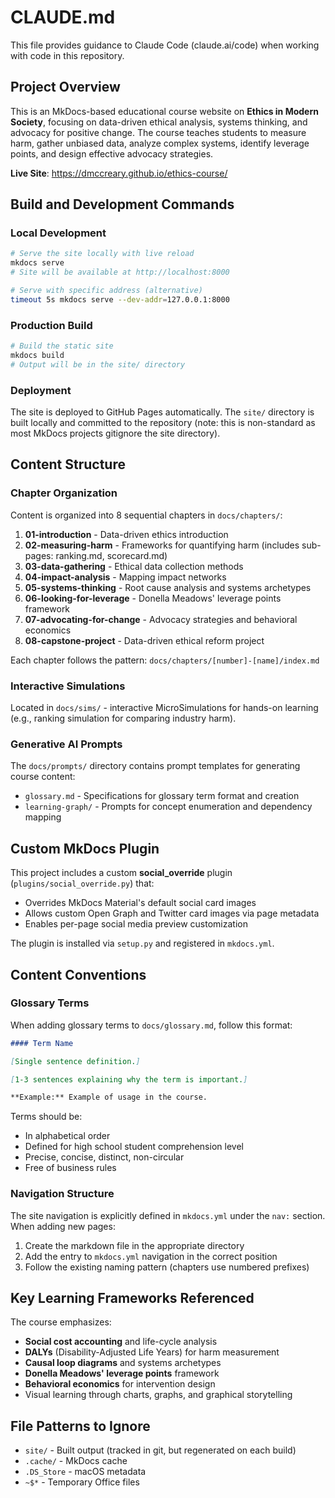 # CLAUDE.md

This file provides guidance to Claude Code (claude.ai/code) when working with code in this repository.

## Project Overview

This is an MkDocs-based educational course website on **Ethics in Modern Society**, focusing on data-driven ethical analysis, systems thinking, and advocacy for positive change. The course teaches students to measure harm, gather unbiased data, analyze complex systems, identify leverage points, and design effective advocacy strategies.

**Live Site**: https://dmccreary.github.io/ethics-course/

## Build and Development Commands

### Local Development
```bash
# Serve the site locally with live reload
mkdocs serve
# Site will be available at http://localhost:8000

# Serve with specific address (alternative)
timeout 5s mkdocs serve --dev-addr=127.0.0.1:8000
```

### Production Build
```bash
# Build the static site
mkdocs build
# Output will be in the site/ directory
```

### Deployment
The site is deployed to GitHub Pages automatically. The `site/` directory is built locally and committed to the repository (note: this is non-standard as most MkDocs projects gitignore the site directory).

## Content Structure

### Chapter Organization
Content is organized into 8 sequential chapters in `docs/chapters/`:
1. **01-introduction** - Data-driven ethics introduction
2. **02-measuring-harm** - Frameworks for quantifying harm (includes sub-pages: ranking.md, scorecard.md)
3. **03-data-gathering** - Ethical data collection methods
4. **04-impact-analysis** - Mapping impact networks
5. **05-systems-thinking** - Root cause analysis and systems archetypes
6. **06-looking-for-leverage** - Donella Meadows' leverage points framework
7. **07-advocating-for-change** - Advocacy strategies and behavioral economics
8. **08-capstone-project** - Data-driven ethical reform project

Each chapter follows the pattern: `docs/chapters/[number]-[name]/index.md`

### Interactive Simulations
Located in `docs/sims/` - interactive MicroSimulations for hands-on learning (e.g., ranking simulation for comparing industry harm).

### Generative AI Prompts
The `docs/prompts/` directory contains prompt templates for generating course content:
- `glossary.md` - Specifications for glossary term format and creation
- `learning-graph/` - Prompts for concept enumeration and dependency mapping

## Custom MkDocs Plugin

This project includes a custom **social_override** plugin (`plugins/social_override.py`) that:
- Overrides MkDocs Material's default social card images
- Allows custom Open Graph and Twitter card images via page metadata
- Enables per-page social media preview customization

The plugin is installed via `setup.py` and registered in `mkdocs.yml`.

## Content Conventions

### Glossary Terms
When adding glossary terms to `docs/glossary.md`, follow this format:
```markdown
#### Term Name

[Single sentence definition.]

[1-3 sentences explaining why the term is important.]

**Example:** Example of usage in the course.
```

Terms should be:
- In alphabetical order
- Defined for high school student comprehension level
- Precise, concise, distinct, non-circular
- Free of business rules

### Navigation Structure
The site navigation is explicitly defined in `mkdocs.yml` under the `nav:` section. When adding new pages:
1. Create the markdown file in the appropriate directory
2. Add the entry to `mkdocs.yml` navigation in the correct position
3. Follow the existing naming pattern (chapters use numbered prefixes)

## Key Learning Frameworks Referenced

The course emphasizes:
- **Social cost accounting** and life-cycle analysis
- **DALYs** (Disability-Adjusted Life Years) for harm measurement
- **Causal loop diagrams** and systems archetypes
- **Donella Meadows' leverage points** framework
- **Behavioral economics** for intervention design
- Visual learning through charts, graphs, and graphical storytelling

## File Patterns to Ignore

- `site/` - Built output (tracked in git, but regenerated on each build)
- `.cache/` - MkDocs cache
- `.DS_Store` - macOS metadata
- `~$*` - Temporary Office files
